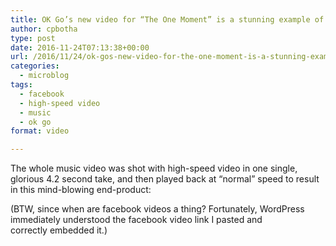 ```yaml
---
title: OK Go’s new video for “The One Moment” is a stunning example of high-speed video.
author: cpbotha
type: post
date: 2016-11-24T07:13:38+00:00
url: /2016/11/24/ok-gos-new-video-for-the-one-moment-is-a-stunning-example-of-high-speed-video/
categories:
  - microblog
tags:
  - facebook
  - high-speed video
  - music
  - ok go
format: video

---
```

The whole music video was shot with high-speed video in one single, glorious 4.2 second take, and then played back at &#8220;normal&#8221; speed to result in this mind-blowing end-product:

<div class="fb-video" data-allowfullscreen="true" data-href="https://www.facebook.com/okgo/videos/10153836041340683/">
</div>

(BTW, since when are facebook videos a thing? Fortunately, WordPress immediately understood the facebook video link I pasted and correctly embedded it.)

